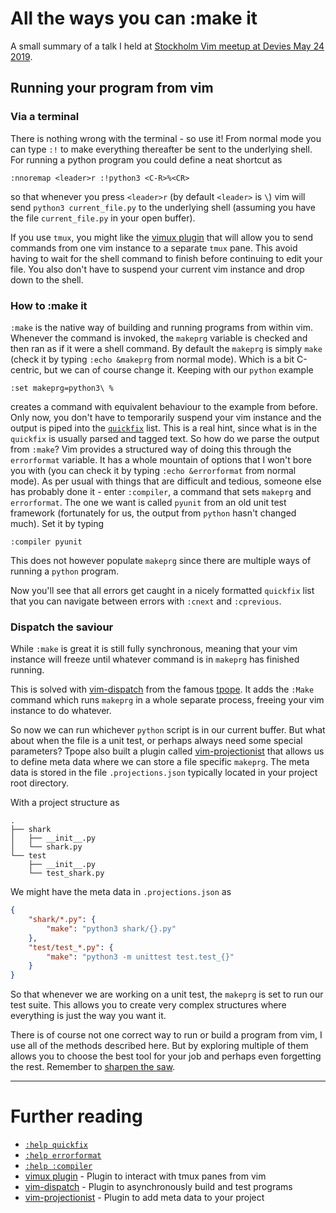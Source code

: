 # All the ways you can :make it #

A small summary of a talk I held at [Stockholm Vim meetup at Devies May 24 2019](https://www.meetup.com/Stockholm-Vim-Meetup/events/261201356/).

## Running your program from vim ##

### Via a terminal ###

There is nothing wrong with the terminal - so use it! From normal mode you can type `:!` to make everything thereafter be sent to the underlying shell. For running a python program you could define a neat shortcut as

```vim
:nnoremap <leader>r :!python3 <C-R>%<CR>
```

so that whenever you press `<leader>r` (by default `<leader>` is `\`) vim will send `python3 current_file.py` to the underlying shell (assuming you have the file `current_file.py` in your open buffer).

If you use `tmux`, you might like the [vimux plugin](https://github.com/benmills/vimux) that will allow you to send commands from one vim instance to a separate `tmux` pane. This avoid having to wait for the shell command to finish before continuing to edit your file. You also don't have to suspend your current vim instance and drop down to the shell.

### How to :make it ###

`:make` is the native way of building and running programs from within vim. Whenever the command is invoked, the `makeprg` variable is checked and then ran as if it were a shell command. By default the `makeprg` is simply `make` (check it by typing `:echo &makeprg` from normal mode). Which is a bit C-centric, but we can of course change it. Keeping with our `python` example

```vim
:set makeprg=python3\ %
```

creates a command with equivalent behaviour to the example from before. Only now, you don't have to temporarily suspend your vim instance and the output is piped into the [`quickfix`](http://vimdoc.sourceforge.net/htmldoc/quickfix.html#quickfix) list. This is a real hint, since what is in the `quickfix` is usually parsed and tagged text. So how do we parse the output from `:make`? Vim provides a structured way of doing this through the `errorformat` variable. It has a whole mountain of options that I won't bore you with (you can check it by typing `:echo &errorformat` from normal mode). As per usual with things that are difficult and tedious, someone else has probably done it - enter `:compiler`, a command that sets `makeprg` and `errorformat`. The one we want is called `pyunit` from an old unit test framework (fortunately for us, the output from `python` hasn't changed much). Set it by typing
```vim
:compiler pyunit
```

This does not however populate `makeprg` since there are multiple ways of running a `python` program.

Now you'll see that all errors get caught in a nicely formatted `quickfix` list that you can navigate between errors with `:cnext` and `:cprevious`.

### Dispatch the saviour ###

While `:make` is great it is still fully synchronous, meaning that your vim instance will freeze until whatever command is in `makeprg` has finished running.

This is solved with [vim-dispatch](https://github.com/tpope/vim-dispatch) from the famous [tpope](https://github.com/tpope). It adds the `:Make` command which runs `makeprg` in a whole separate process, freeing your vim instance to do whatever.

So now we can run whichever `python` script is in our current buffer. But what about when the file is a unit test, or perhaps always need some special parameters? Tpope also built a plugin called [vim-projectionist](https://github.com/tpope/vim-projectionist) that allows us to define meta data where we can store a file specific `makeprg`. The meta data is stored in the file `.projections.json` typically located in your project root directory.

With a project structure as

```
.
├── shark
│   ├── __init__.py
│   └── shark.py
└── test
    ├── __init__.py
    └── test_shark.py
```

We might have the meta data in `.projections.json` as

```json
{
    "shark/*.py": {
        "make": "python3 shark/{}.py"
    },
    "test/test_*.py": {
        "make": "python3 -m unittest test.test_{}"
    }
}
```

So that whenever we are working on a unit test, the `makeprg` is set to run our test suite. This allows you to create very complex structures where everything is just the way you want it.

There is of course not one correct way to run or build a program from vim, I use all of the methods described here. But by exploring multiple of them allows you to choose the best tool for your job and perhaps even forgetting the rest. Remember to [sharpen the saw](https://moolenaar.net/habits.html).

---

# Further reading #

* [`:help quickfix`](http://vimdoc.sourceforge.net/htmldoc/quickfix.html#quickfix)
* [`:help errorformat`](http://vimdoc.sourceforge.net/htmldoc/quickfix.html#errorformat)
* [`:help :compiler`](http://vimdoc.sourceforge.net/htmldoc/quickfix.html#:compiler)
* [vimux plugin](https://github.com/benmills/vimux) - Plugin to interact with tmux panes from vim
* [vim-dispatch](https://github.com/tpope/vim-dispatch) - Plugin to asynchronously build and test programs
* [vim-projectionist](https://github.com/tpope/vim-projectionist) - Plugin to add meta data to your project
